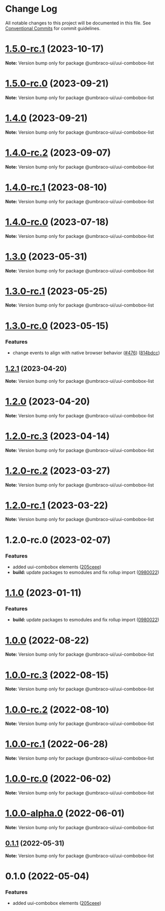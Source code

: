 # Change Log

All notable changes to this project will be documented in this file.
See [Conventional Commits](https://conventionalcommits.org) for commit guidelines.

# [1.5.0-rc.1](https://github.com/umbraco/Umbraco.UI/compare/v1.5.0-rc.0...v1.5.0-rc.1) (2023-10-17)

**Note:** Version bump only for package @umbraco-ui/uui-combobox-list

# [1.5.0-rc.0](https://github.com/umbraco/Umbraco.UI/compare/v1.4.0-rc.2...v1.5.0-rc.0) (2023-09-21)

**Note:** Version bump only for package @umbraco-ui/uui-combobox-list

# [1.4.0](https://github.com/umbraco/Umbraco.UI/compare/v1.4.0-rc.2...v1.4.0) (2023-09-21)

**Note:** Version bump only for package @umbraco-ui/uui-combobox-list

# [1.4.0-rc.2](https://github.com/umbraco/Umbraco.UI/compare/v1.4.0-rc.1...v1.4.0-rc.2) (2023-09-07)

**Note:** Version bump only for package @umbraco-ui/uui-combobox-list

# [1.4.0-rc.1](https://github.com/umbraco/Umbraco.UI/compare/v1.4.0-rc.0...v1.4.0-rc.1) (2023-08-10)

**Note:** Version bump only for package @umbraco-ui/uui-combobox-list

# [1.4.0-rc.0](https://github.com/umbraco/Umbraco.UI/compare/v1.3.0...v1.4.0-rc.0) (2023-07-18)

**Note:** Version bump only for package @umbraco-ui/uui-combobox-list

# [1.3.0](https://github.com/umbraco/Umbraco.UI/compare/v1.3.0-rc.1...v1.3.0) (2023-05-31)

**Note:** Version bump only for package @umbraco-ui/uui-combobox-list

# [1.3.0-rc.1](https://github.com/umbraco/Umbraco.UI/compare/v1.3.0-rc.0...v1.3.0-rc.1) (2023-05-25)

**Note:** Version bump only for package @umbraco-ui/uui-combobox-list

# [1.3.0-rc.0](https://github.com/umbraco/Umbraco.UI/compare/v1.2.1...v1.3.0-rc.0) (2023-05-15)

### Features

- change events to align with native browser behavior ([#476](https://github.com/umbraco/Umbraco.UI/issues/476)) ([814bdcc](https://github.com/umbraco/Umbraco.UI/commit/814bdcccebc541aed921e8c78ae91e5c96acacfb))

## [1.2.1](https://github.com/umbraco/Umbraco.UI/compare/v1.2.0...v1.2.1) (2023-04-20)

**Note:** Version bump only for package @umbraco-ui/uui-combobox-list

# [1.2.0](https://github.com/umbraco/Umbraco.UI/compare/v1.2.0-rc.3...v1.2.0) (2023-04-20)

**Note:** Version bump only for package @umbraco-ui/uui-combobox-list

# [1.2.0-rc.3](https://github.com/umbraco/Umbraco.UI/compare/v1.2.0-rc.2...v1.2.0-rc.3) (2023-04-14)

**Note:** Version bump only for package @umbraco-ui/uui-combobox-list

# [1.2.0-rc.2](https://github.com/umbraco/Umbraco.UI/compare/v1.2.0-rc.1...v1.2.0-rc.2) (2023-03-27)

**Note:** Version bump only for package @umbraco-ui/uui-combobox-list

# [1.2.0-rc.1](https://github.com/umbraco/Umbraco.UI/compare/v1.2.0-rc.0...v1.2.0-rc.1) (2023-03-22)

**Note:** Version bump only for package @umbraco-ui/uui-combobox-list

# 1.2.0-rc.0 (2023-02-07)

### Features

- added uui-combobox elements ([205ceee](https://github.com/umbraco/Umbraco.UI/commit/205ceeed5e08f644b9ebdc736b94943c45702689))
- **build:** update packages to esmodules and fix rollup import ([0980022](https://github.com/umbraco/Umbraco.UI/commit/0980022acd9fedc79b017f417d4c56d247d129e3))

# [1.1.0](https://github.com/umbraco/Umbraco.UI/compare/@umbraco-ui/uui-combobox-list@1.0.0...@umbraco-ui/uui-combobox-list@1.1.0) (2023-01-11)

### Features

- **build:** update packages to esmodules and fix rollup import ([0980022](https://github.com/umbraco/Umbraco.UI/commit/0980022acd9fedc79b017f417d4c56d247d129e3))

# [1.0.0](https://github.com/umbraco/Umbraco.UI/compare/@umbraco-ui/uui-combobox-list@1.0.0-rc.3...@umbraco-ui/uui-combobox-list@1.0.0) (2022-08-22)

**Note:** Version bump only for package @umbraco-ui/uui-combobox-list

# [1.0.0-rc.3](https://github.com/umbraco/Umbraco.UI/compare/@umbraco-ui/uui-combobox-list@1.0.0-rc.2...@umbraco-ui/uui-combobox-list@1.0.0-rc.3) (2022-08-15)

**Note:** Version bump only for package @umbraco-ui/uui-combobox-list

# [1.0.0-rc.2](https://github.com/umbraco/Umbraco.UI/compare/@umbraco-ui/uui-combobox-list@1.0.0-rc.1...@umbraco-ui/uui-combobox-list@1.0.0-rc.2) (2022-08-10)

**Note:** Version bump only for package @umbraco-ui/uui-combobox-list

# [1.0.0-rc.1](https://github.com/umbraco/Umbraco.UI/compare/@umbraco-ui/uui-combobox-list@1.0.0-rc.0...@umbraco-ui/uui-combobox-list@1.0.0-rc.1) (2022-06-28)

**Note:** Version bump only for package @umbraco-ui/uui-combobox-list

# [1.0.0-rc.0](https://github.com/umbraco/Umbraco.UI/compare/@umbraco-ui/uui-combobox-list@0.1.1...@umbraco-ui/uui-combobox-list@1.0.0-rc.0) (2022-06-02)

**Note:** Version bump only for package @umbraco-ui/uui-combobox-list

# [1.0.0-alpha.0](https://github.com/umbraco/Umbraco.UI/compare/@umbraco-ui/uui-combobox-list@0.1.1...@umbraco-ui/uui-combobox-list@1.0.0-alpha.0) (2022-06-01)

**Note:** Version bump only for package @umbraco-ui/uui-combobox-list

## [0.1.1](https://github.com/umbraco/Umbraco.UI/compare/@umbraco-ui/uui-combobox-list@0.1.0...@umbraco-ui/uui-combobox-list@0.1.1) (2022-05-31)

**Note:** Version bump only for package @umbraco-ui/uui-combobox-list

# 0.1.0 (2022-05-04)

### Features

- added uui-combobox elements ([205ceee](https://github.com/umbraco/Umbraco.UI/commit/205ceeed5e08f644b9ebdc736b94943c45702689))
